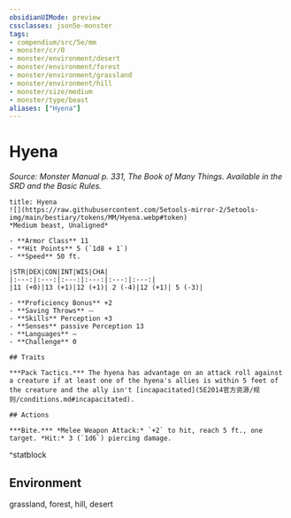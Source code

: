 ```yaml
---
obsidianUIMode: preview
cssclasses: json5e-monster
tags:
- compendium/src/5e/mm
- monster/cr/0
- monster/environment/desert
- monster/environment/forest
- monster/environment/grassland
- monster/environment/hill
- monster/size/medium
- monster/type/beast
aliases: ["Hyena"]
---
```

# Hyena
*Source: Monster Manual p. 331, The Book of Many Things. Available in the SRD and the Basic Rules.*  

```ad-statblock
title: Hyena
![](https://raw.githubusercontent.com/5etools-mirror-2/5etools-img/main/bestiary/tokens/MM/Hyena.webp#token)
*Medium beast, Unaligned*

- **Armor Class** 11
- **Hit Points** 5 (`1d8 + 1`)
- **Speed** 50 ft.

|STR|DEX|CON|INT|WIS|CHA|
|:---:|:---:|:---:|:---:|:---:|:---:|
|11 (+0)|13 (+1)|12 (+1)| 2 (-4)|12 (+1)| 5 (-3)|

- **Proficiency Bonus** +2
- **Saving Throws** ⏤
- **Skills** Perception +3
- **Senses** passive Perception 13
- **Languages** —
- **Challenge** 0

## Traits

***Pack Tactics.*** The hyena has advantage on an attack roll against a creature if at least one of the hyena's allies is within 5 feet of the creature and the ally isn't [incapacitated](5E2014官方资源/规则/conditions.md#incapacitated).

## Actions

***Bite.*** *Melee Weapon Attack:* `+2` to hit, reach 5 ft., one target. *Hit:* 3 (`1d6`) piercing damage.
```
^statblock

## Environment

grassland, forest, hill, desert
